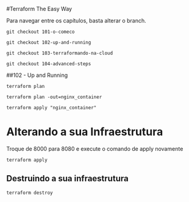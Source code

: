 #Terraform The Easy Way

Para navegar entre os capítulos, basta alterar o branch.

```
git checkout 101-o-comeco
```
```
git checkout 102-up-and-running
```
```
git checkout 103-terraformando-na-cloud
```
```
git checkout 104-advanced-steps
```


##102 - Up and Running

```
terraform plan
```

```
terraform plan -out=nginx_container
```

```
terraform apply "nginx_container"
```

# Alterando a sua Infraestrutura

Troque de 8000 para 8080 e execute o comando de apply novamente
```
terraform apply
```

## Destruindo a sua infraestrutura

```
terraform destroy
```

